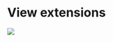 # View extensions
[![](https://jitpack.io/v/iandreyshev/Vext.svg)](https://jitpack.io/#iandreyshev/Vext)
